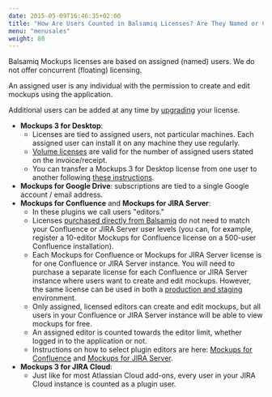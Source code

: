 ```yaml
---
date: 2015-05-09T16:46:35+02:00
title: "How Are Users Counted in Balsamiq Licenses? Are They Named or Concurrent Users?"
menu: "menusales"
weight: 80
---
```


Balsamiq Mockups licenses are based on assigned (named) users. We do not offer concurrent (floating) licensing.

An assigned user is any individual with the permission to create and edit mockups using the application.

Additional users can be added at any time by [upgrading](/sales/upgrades/) your license.

*   **Mockups 3 for Desktop**:
    *   Licenses are tied to assigned users, not particular machines. Each assigned user can install it on any machine they use regularly.
    *   [Volume licenses](/sales/discounts/#discounts-when-purchasing-multiple-mockups-for-desktop-licenses) are valid for the number of assigned users stated on the invoice/receipt.
    *   You can transfer a Mockups 3 for Desktop license from one user to another following [these instructions](/sales/licensetransfer/).
*   **Mockups for Google Drive**: subscriptions are tied to a single Google account / email address.
*   **Mockups for Confluence** and **Mockups for JIRA Server**:
    *   In these plugins we call users "editors."
    *   Licenses [purchased directly from Balsamiq](/sales/marketplace/#what-are-the-pros-and-cons-of-buying-from-balsamiq) do not need to match your Confluence or JIRA Server user levels (you can, for example, register a 10-editor Mockups for Confluence license on a 500-user Confluence installation).
    *   Each Mockups for Confluence or Mockups for JIRA Server license is for one Confluence or JIRA Server instance. You will need to purchase a separate license for each Confluence or JIRA Server instance where users want to create and edit mockups. However, the same license can be used in both a [production and staging](/sales/atlassianstagingproduction/) environment.
    *   Only assigned, licensed editors can create and edit mockups, but all users in your Confluence or JIRA Server instance will be able to view mockups for free.
    *   An assigned editor is counted towards the editor limit, whether logged in to the application or not.
    *   Instructions on how to select plugin editors are here: [Mockups for Confluence](https://docs.balsamiq.com/confluence/admin-guide/#selecting-mockup-editors) and [Mockups for JIRA Server](https://docs.balsamiq.com/jira/admin-guide/#selecting-mockup-editors).
*   **Mockups 3 for JIRA Cloud**:
    *   Just like for most Atlassian Cloud add-ons, every user in your JIRA Cloud instance is counted as a plugin user.

